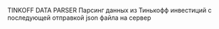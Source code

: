 TINKOFF DATA PARSER
Парсинг данных из Тинькофф инвестиций с последующей отправкой json файла на сервер